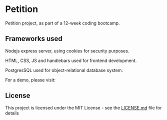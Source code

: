 # Petition

 Petition project, as part of a 12-week coding bootcamp.

## Frameworks used

Nodejs express server, using cookies for security purposes.

HTML, CSS, JS and handlebars used for frontend development.

PostgresSQL used for object-relational database system.

For a demo, please visit: 

## License

This project is licensed under the MIT License - see the [LICENSE.md](https://gist.github.com/PurpleBooth/LICENSE.md) file for details